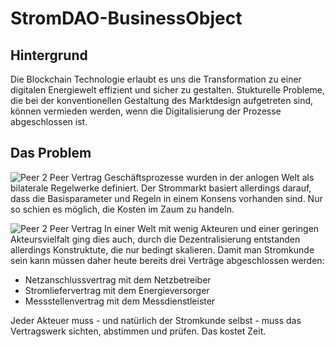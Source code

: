 # StromDAO-BusinessObject 

## Hintergrund
Die Blockchain Technologie erlaubt es uns die Transformation zu einer digitalen Energiewelt effizient und sicher zu gestalten. Stukturelle Probleme, die bei der konventionellen Gestaltung des Marktdesign aufgetreten sind, können vermieden werden, wenn die Digitalisierung der Prozesse abgeschlossen ist.


## Das Problem
![Peer 2 Peer Vertrag](../img/p2pvertrag.png)
Geschäftsprozesse wurden in der anlogen Welt als bilaterale Regelwerke definiert. Der Strommarkt basiert allerdings darauf, dass die Basisparameter und Regeln in einem Konsens vorhanden sind. Nur so schien es möglich, die Kosten im Zaum zu handeln.


![Peer 2 Peer Vertrag](../img/p2mvertrag.png)
In einer Welt mit wenig Akteuren und einer geringen Akteursvielfalt ging dies auch, durch die Dezentralisierung entstanden allerdings Konstruktute, die nur bedingt skalieren. Damit man Stromkunde sein kann müssen daher heute bereits drei Verträge abgeschlossen werden:
- Netzanschlussvertrag mit dem Netzbetreiber
- Stromliefervertrag mit dem Energieversorger
- Messstellenvertrag  mit dem Messdienstleister

Jeder Akteuer muss - und natürlich der Stromkunde selbst - muss das Vertragswerk sichten, abstimmen und prüfen. Das kostet Zeit.
